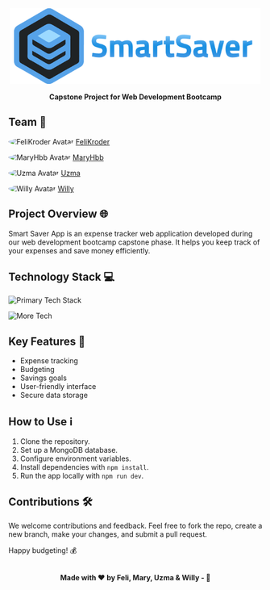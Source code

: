 <div align="center" id="top">
    <img src="./assets/smartsaver-banner.png" width="auto" height="150px" alt="SmartSaver App"/>
<br>

**Capstone Project for Web Development Bootcamp**

</div>

## Team 👥

<img src="link_to_avatar1" alt="FeliKroder Avatar" width="50" height="50" style="border-radius: 50%;"> [FeliKroder](https://github.com/FeliKroder)

<img src="https://avatars.githubusercontent.com/u/76174247?v=4" alt="MaryHbb Avatar" width="50" height="50" style="border-radius: 50%;"> [MaryHbb](https://github.com/maryhbb)

<img src="https://avatars.githubusercontent.com/u/39566862?v=4" alt="Uzma Avatar" width="50" height="50" style="border-radius: 50%;"> [Uzma](https://github.com/hdkuzmahashmi)

<img src="https://avatars.githubusercontent.com/u/132385633?v=4" alt="Willy Avatar" width="50" height="50" style="border-radius: 50%;"> [Willy](https://github.com/willywdev)

## Project Overview 🌐

Smart Saver App is an expense tracker web application developed during our web development bootcamp capstone phase. It helps you keep track of your expenses and save money efficiently.

## Technology Stack 💻

![Primary Tech Stack](https://skillicons.dev/icons?i=nextjs,react,styledcomponents,js,html,css)

![More Tech](https://skillicons.dev/icons?i=mongodb,jest,vercel,git,github,nodejs)

## Key Features 🚀

- Expense tracking
- Budgeting
- Savings goals
- User-friendly interface
- Secure data storage

## How to Use ℹ️

1. Clone the repository.
2. Set up a MongoDB database.
3. Configure environment variables.
4. Install dependencies with `npm install`.
5. Run the app locally with `npm run dev`.

## Contributions 🛠️

We welcome contributions and feedback. Feel free to fork the repo, create a new branch, make your changes, and submit a pull request.

Happy budgeting! 💰

<div align="center" id="bottom">
    <br>
    <strong>Made with ❤️ by Feli, Mary, Uzma & Willy - 🦢</strong>
</div>
